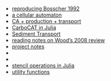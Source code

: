 - [reproducing Bosscher 1992](bosscher-1992.html)
- [a cellular automaton](carbocat-ca.html)
- [CA + production + transport](carbocat-cpt.html)
- [CarboCAT in Julia](carbocat.html)
- [Sediment Transport](carbocat-transport.html)
- [reading notes on Wood’s 2008 review](daisy-world.html)
- [project notes](index.html)
- [](intro-to-julia.html)
- [](random-fields.html)
- [stencil operations in Julia](stencils.html)
- [utility functions](utility.html)
